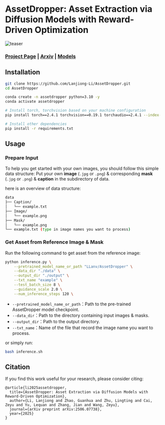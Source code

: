 # AssetDropper: Asset Extraction via Diffusion Models with Reward-Driven Optimization

![teaser](asset/Teaser.jpg)

### [Project Page](https://assetdropper.github.io/) | [Arxiv](https://arxiv.org/abs/2506.07738) | [Models](https://huggingface.co/LLanv/AssetDropper)

## Installation
```bash
git clone https://github.com/Lanjiong-Li/AssetDropper.git
cd AssetDropper

conda create -n assetdropper python=3.10 -y
conda activate assetdropper

# Install torch, torchvision based on your machine configuration
pip install torch==2.4.1 torchvision==0.19.1 torchaudio==2.4.1 --index-url https://download.pytorch.org/whl/cu118

# Install other dependencies
pip install -r requirements.txt
```

## Usage

### Prepare Input
To help you get started with your own images, you should follow this simple data structure: 
Put your own **image** (`.jpg` or `.png`) & corresponding **mask** (`.jpg` or `.png`) & **caption** in the subdirectory of data.

here is an overview of data structure:

```bash
data
├── Caption/
│   └── example.txt
├── Image/
│   └── example.png 
├── Mask/
│   └── example.png 
└── example.txt (type in image names you want to process)
```

### Get Asset from Reference Image & Mask

Run the following command to get asset from the reference image:

```bash
python inference.py \
    --pretrained_model_name_or_path "LLanv/AssetDropper" \
    --data_dir "./data" \
    --output_dir "./output" \
    --txt_name "example" \
    --test_batch_size 8 \
    --guidance_scale 2.0 \
    --num_inference_steps 120 \
```
- `--pretrained_model_name_or_path`：Path to the pre-trained AssetDropper model checkpoint.  
- `--data_dir`：Path to the directory containing input images & masks.  
- `--output_dir`：Path to the output directory. 
- `--txt_name`：Name of the file that record the image name you want to process. 

or simply run:
```bash
bash inference.sh
```

## Citation
If you find this work useful for your research, please consider citing:
```
@article{li2025assetdropper,
  title={AssetDropper: Asset Extraction via Diffusion Models with Reward-Driven Optimization},
  author={Li, Lanjiong and Zhao, Guanhua and Zhu, Lingting and Cai, Zeyu and Yu, Lequan and Zhang, Jian and Wang, Zeyu},
  journal={arXiv preprint arXiv:2506.07738},
  year={2025}
}
```